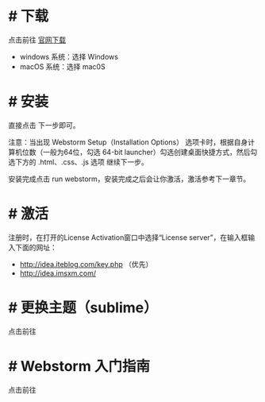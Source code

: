 # # 下载

点击前往 [官网下载](https://www.jetbrains.com/webstorm/download/)

- windows 系统：选择 Windows
- macOS 系统：选择 mac0S

# # 安装

直接点击 下一步即可。

 注意：当出现 Webstorm Setup（Installation Options） 选项卡时，根据自身计算机位数（一般为64位，勾选 64-bit launcher）勾选创建桌面快捷方式，然后勾选下方的 .html、.css、.js 选项 继续下一步。

安装完成点击 run webstorm，安装完成之后会让你激活，激活参考下一章节。

# # 激活

注册时，在打开的License Activation窗口中选择“License server”，在输入框输入下面的网址：

- http://idea.iteblog.com/key.php   （优先）
- http://idea.imsxm.com/

# # 更换主题（sublime）

点击前往

# # Webstorm 入门指南

点击前往





